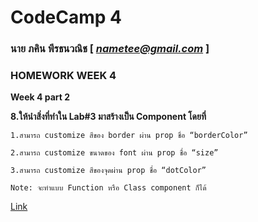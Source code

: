 # CodeCamp 4

### นาย ภคิน พีรธนวณิช  [ *nametee@gmail.com* ]
### HOMEWORK WEEK 4

**Week 4 part 2** 
 
**8.ให้นำสิ่งที่ทำใน Lab#3 มาสร้างเป็น Component โดยที่**

	1.สามารถ customize สีของ border ผ่าน prop ชื่อ “borderColor”

	2.สามารถ customize ขนาดของ font ผ่าน prop ชื่อ “size”

	3.สามารถ customize สีของจุดผ่าน prop ชื่อ “dotColor”

	Note: จะทำแบบ Function หรือ Class component ก็ได้ 
[Link ](https://docs.google.com/presentation/d/1BeUOAMK6JXIS7EGssoFaD43qTD87tA3BlAfJfPmSR5A/edit#slide=id.g6b2204c28f_0_127)
 